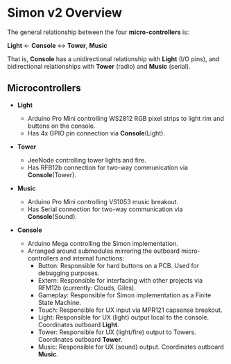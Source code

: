 # Simon v2 Overview

The general relationship between the four **micro-controllers** is:

**Light** <- **Console** <-> **Tower**, **Music**

That is, **Console** has a unidirectional relationship with **Light** (I/O pins), and bidirectional 
relationships with **Tower** (radio) and **Music** (serial). 

## Microcontrollers

* **Light**
  * Arduino Pro Mini controlling WS2812 RGB pixel strips to light rim and buttons on the console. 
  * Has 4x GPIO pin connection via **Console**(Light).

* **Tower**
  * JeeNode controlling tower lights and fire. 
  * Has RFB12b connection for two-way communication via **Console**(Tower).

* **Music**
  * Arduino Pro Mini controlling VS1053 music breakout. 
  * Has Serial connection for two-way communication via **Console**(Sound).

* **Console**
  * Arduino Mega controlling the Simon implementation. 
  * Arranged around submodules mirroring the outboard micro-controllers and internal functions:
    * Button: Responsible for hard buttons on a PCB. Used for debugging purposes.
    * Extern: Responsible for interfacing with other projects via RFM12b (currently: Clouds, Giles).
    * Gameplay: Responsible for Simon implementation as a Finite State Machine.
    * Touch: Responsible for UX input via MPR121 capsense breakout.
    * Light: Responsible for UX (light) output local to the console. Coordinates outboard **Light**.
    * Tower: Responsible for UX (light/fire) output to Towers. Coordinates outboard **Tower**.
    * Music: Responsible for UX (sound) output. Coordinates outboard **Music**.


